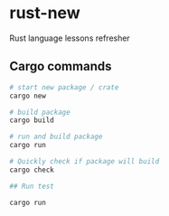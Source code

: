 # rust-new

Rust language lessons refresher

## Cargo commands

```bash
# start new package / crate
cargo new

# build package
cargo build

# run and build package
cargo run

# Quickly check if package will build
cargo check

## Run test

cargo run
```
